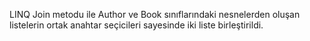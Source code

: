 LINQ Join metodu ile Author ve Book sınıflarındaki nesnelerden oluşan listelerin ortak anahtar seçicileri sayesinde iki liste birleştirildi. 
